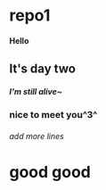 # repo1

#### Hello 

## It's day two

##### I'm still alive~

### nice to meet you^3^

###### add more lines

# good good

